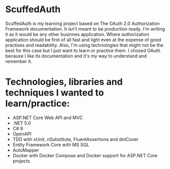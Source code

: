 # ScuffedAuth
ScuffedAuth is my learning project based on The OAuth 2.0 Authorization Framework documentation. It isn't meant to be production ready. I'm writing it as it would be any other businnes application. Where authorization application should be first of all fast and light even at the expense of good practises and readability. Also, I'm using technologies that might not be the best for this case but I just want to learn or practice them. I chosed OAuth because I like its documentation and it's my way to understand and remember it.

# Technologies, libraries and techniques I wanted to learn/practice:
* ASP.NET Core Web API and MVC
* .NET 5.0
* C# 9
* OpenAPI
* TDD with xUnit, nSubstitute, FluentAssertions and dotCover
* Entity Framework Core with MS SQL
* AutoMapper
* Docker with Docker Compose and Docker support for ASP.NET Core projects
